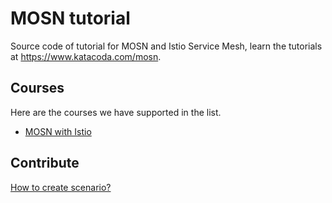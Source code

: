 # MOSN tutorial
Source code of tutorial for MOSN and Istio Service Mesh, learn the tutorials at <https://www.katacoda.com/mosn>.

## Courses

Here are the courses we have supported in the list.

- [MOSN with Istio](https://www.katacoda.com/mosn/courses/scenarios)

## Contribute

[How to create scenario?](https://katacoda.com/create)